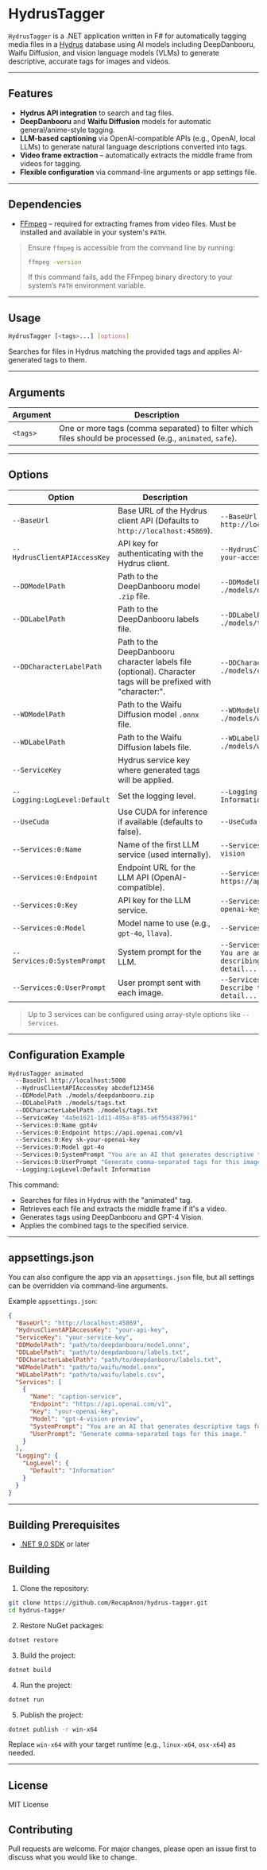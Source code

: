# HydrusTagger

`HydrusTagger` is a .NET application written in F# for automatically tagging media files in a [Hydrus](https://github.com/hydrusnetwork/hydrus) database using AI models including DeepDanbooru, Waifu Diffusion, and vision language models (VLMs) to generate descriptive, accurate tags for images and videos.

---

## Features

- **Hydrus API integration** to search and tag files.
- **DeepDanbooru** and **Waifu Diffusion** models for automatic general/anime-style tagging.
- **LLM-based captioning** via OpenAI-compatible APIs (e.g., OpenAI, local LLMs) to generate natural language descriptions converted into tags.
- **Video frame extraction** – automatically extracts the middle frame from videos for tagging.
- **Flexible configuration** via command-line arguments or app settings file.

---

## Dependencies

- [FFmpeg](https://ffmpeg.org/) – required for extracting frames from video files. Must be installed and available in your system's `PATH`.

> Ensure `ffmpeg` is accessible from the command line by running:
> ```bash
> ffmpeg -version
> ```
> If this command fails, add the FFmpeg binary directory to your system’s `PATH` environment variable.

---

## Usage

```bash
HydrusTagger [<tags>...] [options]
```

Searches for files in Hydrus matching the provided tags and applies AI-generated tags to them.

---

## Arguments

| Argument | Description |
|--------|-------------|
| `<tags>` | One or more tags (comma separated) to filter which files should be processed (e.g., `animated`, `safe`).

---

## Options

| Option | Description | Example |
|-------|-------------|--------|
| `--BaseUrl` | Base URL of the Hydrus client API (Defaults to `http://localhost:45869`). | `--BaseUrl http://localhost:5000` |
| `--HydrusClientAPIAccessKey` | API key for authenticating with the Hydrus client. | `--HydrusClientAPIAccessKey your-access-key` |
| `--DDModelPath` | Path to the DeepDanbooru model `.zip` file. | `--DDModelPath ./models/deepdanbooru.onnx` |
| `--DDLabelPath` | Path to the DeepDanbooru labels file. | `--DDLabelPath ./models/tags.txt` |
| `--DDCharacterLabelPath` | Path to the DeepDanbooru character labels file (optional). Character tags will be prefixed with "character:". | `--DDCharacterLabelPath ./models/character_tags.txt` |
| `--WDModelPath` | Path to the Waifu Diffusion model `.onnx` file. | `--WDModelPath ./models/waifu.onnx` |
| `--WDLabelPath` | Path to the Waifu Diffusion labels file. | `--WDLabelPath ./models/waifu_labels.csv` |
| `--ServiceKey` | Hydrus service key where generated tags will be applied. | |
| `--Logging:LogLevel:Default` | Set the logging level. | `--Logging:LogLevel:Default Information` |
| `--UseCuda` | Use CUDA for inference if available (defaults to false). | `--UseCuda` |
| `--Services:0:Name` | Name of the first LLM service (used internally). | `--Services:0:Name gpt4-vision` |
| `--Services:0:Endpoint` | Endpoint URL for the LLM API (OpenAI-compatible). | `--Services:0:Endpoint https://api.openai.com/v1` |
| `--Services:0:Key` | API key for the LLM service. | `--Services:0:Key your-openai-key` |
| `--Services:0:Model` | Model name to use (e.g., `gpt-4o`, `llava`). | `--Services:0:Model gpt-4o` |
| `--Services:0:SystemPrompt` | System prompt for the LLM. | `--Services:0:SystemPrompt You are an expert at describing images in detail...` |
| `--Services:0:UserPrompt` | User prompt sent with each image. | `--Services:0:UserPrompt Describe this image in detail...` |

> Up to 3 services can be configured using array-style options like `--Services`.

---

## Configuration Example

```bash
HydrusTagger animated
  --BaseUrl http://localhost:5000
  --HydrusClientAPIAccessKey abcdef123456
  --DDModelPath ./models/deepdanbooru.zip
  --DDLabelPath ./models/tags.txt
  --DDCharacterLabelPath ./models/tags.txt
  --ServiceKey "4a5e1621-1d11-495a-8f85-a6f554387961"
  --Services:0:Name gpt4v
  --Services:0:Endpoint https://api.openai.com/v1
  --Services:0:Key sk-your-openai-key
  --Services:0:Model gpt-4o
  --Services:0:SystemPrompt "You are an AI that generates descriptive tags for images."
  --Services:0:UserPrompt "Generate comma-separated tags for this image."
  --Logging:LogLevel:Default Information
```

This command:
- Searches for files in Hydrus with the "animated" tag.
- Retrieves each file and extracts the middle frame if it's a video.
- Generates tags using DeepDanbooru and GPT-4 Vision.
- Applies the combined tags to the specified service.

---

## appsettings.json

You can also configure the app via an `appsettings.json` file, but all settings can be overridden via command-line arguments.

Example `appsettings.json`:
```json
{
  "BaseUrl": "http://localhost:45869",
  "HydrusClientAPIAccessKey": "your-api-key",
  "ServiceKey": "your-service-key",
  "DDModelPath": "path/to/deepdanbooru/model.onnx",
  "DDLabelPath": "path/to/deepdanbooru/labels.txt",
  "DDCharacterLabelPath": "path/to/deepdanbooru/labels.txt",
  "WDModelPath": "path/to/waifu/model.onnx",
  "WDLabelPath": "path/to/waifu/labels.csv",
  "Services": [
    {
      "Name": "caption-service",
      "Endpoint": "https://api.openai.com/v1",
      "Key": "your-openai-key",
      "Model": "gpt-4-vision-preview",
      "SystemPrompt": "You are an AI that generates descriptive tags for images.",
      "UserPrompt": "Generate comma-separated tags for this image."
    }
  ],
  "Logging": {
    "LogLevel": {
      "Default": "Information"
    }
  }
}
```

---

## Building Prerequisites

- [.NET 9.0 SDK](https://dotnet.microsoft.com/download) or later

## Building

1. Clone the repository:
```bash
git clone https://github.com/RecapAnon/hydrus-tagger.git
cd hydrus-tagger
```

2. Restore NuGet packages:
```bash
dotnet restore
```

3. Build the project:
```bash
dotnet build
```

4. Run the project:
```bash
dotnet run
```

5. Publish the project:
```bash
dotnet publish -r win-x64
```
Replace `win-x64` with your target runtime (e.g., `linux-x64`, `osx-x64`) as needed.

---

## License

MIT License

## Contributing

Pull requests are welcome. For major changes, please open an issue first to discuss what you would like to change.
